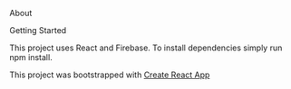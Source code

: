 

About



Getting Started

This project uses React and Firebase. To install dependencies simply run npm install.

This project was bootstrapped with [Create React App](https://github.com/facebook/create-react-app)


